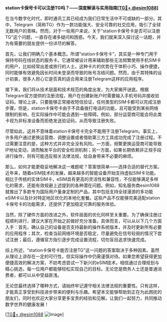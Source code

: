 **station卡保号卡可以注册TG吗？——深度解读与实用指南[[TG💪+ @esim1088](https://t.me/s/esim1088)]**

在当今数字化时代，即时通讯工具已经成为我们日常生活中不可或缺的一部分。其中，Telegram（简称TG）作为一款功能强大、安全可靠的社交应用，吸引了全球无数用户的青睐。然而，对于一些用户来说，关于“station卡保号卡是否可以注册TG”这个问题，一直存在诸多疑问和困惑。今天，我们就来深入探讨这一话题，并为有需要的朋友提供一份详尽的解答。

首先，让我们明确几个基本概念。所谓“station卡保号卡”，其实是一种专门用于保持号码在线状态的服务卡。它通常被设计用来辅助那些无法频繁使用手机SIM卡的用户，比如经常出差或旅行的人士。这种卡片的优势在于体积小巧、操作便捷，同时能够有效避免因长时间未登录而导致的账号冻结问题。然而，由于其特殊的设计初衷，很多人担心它是否真的适合用来注册Telegram这样的应用程序。

接下来，我们将从技术层面和技术规范的角度出发，为大家揭开谜底。根据Telegram官方提供的注册流程，用户在创建新账户时需要输入手机号码并接收验证码。理论上讲，只要能够正常接收短信验证，任何类型的SIM卡都可以完成注册步骤。但是，station卡保号卡由于不具备拨打电话的功能，且可能受到某些网络限制的影响，在实际操作中可能会遇到一些障碍。例如，部分运营商可能会将此类卡视为非标准设备而拒绝发送验证码，从而导致注册失败。

尽管如此，这并不意味着station卡保号卡完全不能用于注册Telegram。事实上，许多用户通过更换运营商、调整设置或者借助第三方工具成功完成了注册过程。不过需要注意的是，这种方式并非完全没有风险。一方面，频繁更换运营商可能导致IP地址变动，进而触发平台的安全检测机制；另一方面，如果长期依赖非正规手段进行操作，则有可能违反相关法律法规，给自身带来不必要的麻烦。

那么，如何才能更稳妥地解决这一难题呢？答案很简单——选择合适的替代方案。近年来，随着eSIM技术的发展，越来越多的智能设备开始支持虚拟SIM卡功能。相比于传统的实体SIM卡，eSIM具有更高的灵活性和兼容性，不仅能够满足多样化的需求，还能有效规避上述提到的各种潜在问题。例如，知名服务商esim1088就推出了多款专为国际用户量身定制的产品，其中包括支持全球漫游的多功能eSIM卡以及针对特定地区优化的本地化套餐。这些产品不仅能够完美适配station卡保号卡的功能需求，还提供了更加稳定可靠的服务体验。

当然，除了硬件方面的改进之外，软件层面的优化同样至关重要。为了确保注册过程顺利进行，建议大家在开始之前做好充分准备。具体而言，可以从以下几个方面入手：首先，确认自己的设备是否支持最新的操作系统版本，并及时更新所有必要的应用程序；其次，检查当前网络环境是否稳定，尽量避免在信号较弱的情况下尝试注册；最后，遵循官方指引逐步完成设置流程，切勿盲目追求快速完成。

综上所述，“station卡保号卡能否注册TG”这一问题的答案取决于多种因素。虽然从理论上讲存在一定的可行性，但实际操作中仍需谨慎对待。如果您希望获得更加便捷高效的解决方案，不妨考虑尝试一下新兴的eSIM技术。相信通过合理规划与精心挑选，每一位用户都能够轻松实现自己的目标。无论您是商务人士还是普通消费者，都可以从中受益匪浅。

无论您最终选择了哪种方式，请始终牢记遵守相关法律法规的重要性。只有这样，才能真正享受到科技进步带来的便利与乐趣。希望本文能够帮助到正在为此困扰的朋友们，同时也欢迎大家分享更多宝贵的经验和见解。让我们一起努力，共同推动数字世界的健康发展！

[[TG💪+ @esim1088](https://t.me/s/esim1088) ![Image](https://i.postimg.cc/4NQfJmqS/Snipaste-2025-05-13-00-14-12.png)]
